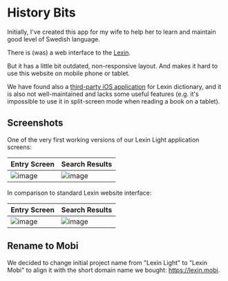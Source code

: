 # History Bits

Initially, I've created this app for my wife to help her to learn and maintain good level of Swedish language.

There is (was) a web interface to the [Lexin](http://lexin2.nada.kth.se/lexin/).

But it has a little bit outdated, non-responsive layout. And makes it hard to use this website on mobile phone or tablet.

We have found also a [third-party iOS application](https://apps.apple.com/se/app/lexin/id882570460) for Lexin dictionary, and it is also not well-maintained and lacks some useful features (e.g. it's impossible to use it in split-screen mode when reading a book on a tablet).

## Screenshots

One of the very first working versions of our Lexin Light application screens:

| Entry Screen | Search Results |
|--------------|----------------|
| ![image](https://user-images.githubusercontent.com/113878/134806034-3a709670-1022-421b-b477-28613ebc0864.png) | ![image](https://user-images.githubusercontent.com/113878/134806082-2886da0c-3d1a-4a9b-8ae8-c1af3f392c70.png) |

In comparison to standard Lexin website interface:

| Entry Screen | Search Results |
|--------------|----------------|
| ![image](https://user-images.githubusercontent.com/113878/134809705-6fe7f038-bafd-4a90-8a17-afa588504b35.png) | ![image](https://user-images.githubusercontent.com/113878/134809719-4292915f-b09a-4b79-a6d0-bbf8d9742896.png) |

## Rename to Mobi

We decided to change initial project name from "Lexin Light" to "Lexin Mobi" to align it with the short domain name we bought: https://lexin.mobi.
